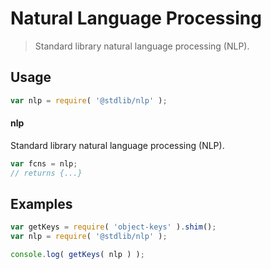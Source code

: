 # Natural Language Processing

> Standard library natural language processing (NLP).


<!-- <usage> -->

## Usage

``` javascript
var nlp = require( '@stdlib/nlp' );
```

#### nlp

Standard library natural language processing (NLP).

``` javascript
var fcns = nlp;
// returns {...}
```

<!-- </usage> -->


<!-- <examples> -->

## Examples

<!-- TODO: better examples -->

``` javascript
var getKeys = require( 'object-keys' ).shim();
var nlp = require( '@stdlib/nlp' );

console.log( getKeys( nlp ) );
```

<!-- </examples> -->


<!-- <links> -->

<!-- </links> -->
